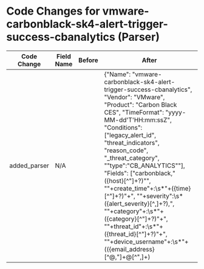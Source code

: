 # Code Changes for vmware-carbonblack-sk4-alert-trigger-success-cbanalytics (Parser)

| Code Change | Field Name | Before | After |
|-------------|------------|--------|-------|
| added_parser | N/A |  | {"Name": "vmware-carbonblack-sk4-alert-trigger-success-cbanalytics", "Vendor": "VMware", "Product": "Carbon Black CES", "TimeFormat": "yyyy-MM-dd'T'HH:mm:ssZ", "Conditions": ["legacy_alert_id", "threat_indicators", "reason_code", "_threat_category", "\"type\":\"CB_ANALYTICS\""], "Fields": ["carbonblack,\"({host}[^\"]+?)\"", "\"+create_time\"+:\s*\"+({time}[^\"]+?)\"+", "\"+severity\":\s*({alert_severity}[^,]+?),", "\"+category\"+:\s*\"+({category}[^\"]+?)\"+", "\"+threat_id\"+:\s*\"+({threat_id}[^\"]+?)\"+", "\"+device_username\"+:\s*\"+(({email_address}[^@,\"]+@[^\",]+)|(({domain}[^\"]+?)\\+)?({user}[\w\.\-\!\#\^\~]{1,40}\$?))\"+", "\"+device_name\"+:\s*\"+(\w+\\+)?({host}[^.\"]+)", "\"+reason_code\"+:\s*\"+({alert_name}[^,]+?)\",", "\"+threat_indicators\":[^\}\]]*?\"process_name\"+:\s*\"+({process_name}[^\"]+?)\"+", "\"+reason\"+:\s*\"+({additional_info}[^\"]+?)\"+", "\"+threat_indicators\":[^\}\]]*?\"sha256\"+:\s*\"+({hash_sha256}[^\"]+?)\"+", "\"+threat_indicators\"+:[^\}\]]*?\"+ttps\"+:\s*\[\"+({dest_process_path}[^\"]+?)\"+\]", "\"+policy_name\"+:\s*\"+({policy_name}[^\"]+?)\"+", "\"+state\"+:\s*\"+({state}[^\"]+?)\"+", "\"+type\"+:\s*\"+({alert_type}[^\"]+?)\"+", "\"+legacy_alert_id\"+:\s*\"+({alert_id}[^\"]+?)\"+", "\"+org_key\"+:\s*\"+({primary_key}[^\"]+?)\"+", "\"+not_blocked_threat_category\"+:\s*\"+(UNKNOWN|({result}[^\"]+?))\"+", "\"+blocked_threat_category\"+:\s*\"+(UNKNOWN|({result}[^\"]+?))\"+", "\"+report_name\"+:\s*\"+({alert_name}[^,]+?)\",", "\"+not_blocked_threat_category\"+:\s*\"+(UNKNOWN|({alert_type}[^\"]+?))\"+", "\"+report_id\"+:\s*\"+({alert_id}[^\"]+?)\"+", "\"process_name\"+:\"+({process_name}[^\"]+)", "\"threat_cause_actor_name\"+:\"+({dest_process_path}({process_dir}[^\"]+)\\({process_name}[^\"]+))\"", "device_internal_ip\"+:\"+({src_ip}((([0-9a-fA-F.]{0,4}):{1,2}){1,7}([0-9a-fA-F]){0,4})|(((25[0-5]|(2[0-4]|1\d|[0-9]|)\d)\.?\b){4}))(:({src_port}\d+))?"], "ParserVersion": "v1.0.0"} |